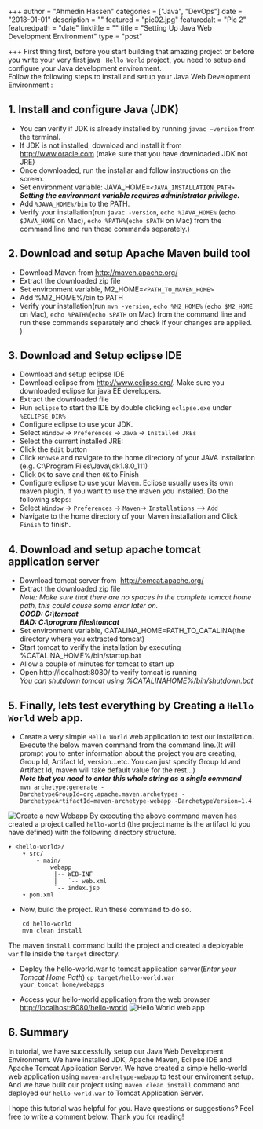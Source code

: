 +++
author = "Ahmedin Hassen"
categories = ["Java", "DevOps"]
date = "2018-01-01"
description = ""
featured = "pic02.jpg"
featuredalt = "Pic 2"
featuredpath = "date"
linktitle = ""
title = "Setting Up Java Web Development Environment"
type = "post"

+++
First thing first, before you start building that amazing project or before you write your very first java ``` Hello World``` project, you need to setup and configure your Java development environment.<br>
Follow the following steps to install and setup your Java Web Development Environment :

## 1. Install and configure Java (JDK)
* You can verify if JDK is already installed by running `javac –version` from the terminal.<br>
* If JDK is not installed, download and install it from http://www.oracle.com (make sure that you have downloaded JDK not JRE)<br>
* Once downloaded, run the installar and follow instructions on the screen.
* Set environment variable: JAVA_HOME=`<JAVA_INSTALLATION_PATH>`
    _**Setting the environment variable requires administrator privilege.**_
* Add `%JAVA_HOME%/bin` to the PATH.
* Verify your installation(run `javac -version`, `echo %JAVA_HOME%` (`echo $JAVA_HOME` on Mac), `echo %PATH%`(`echo $PATH` on Mac) from the command line and run these commands separately.)

## 2. Download and setup Apache Maven build tool
* Download Maven from http://maven.apache.org/
* Extract the downloaded zip file
* Set environment variable, M2_HOME=`<PATH_TO_MAVEN_HOME>`
* Add %M2_HOME%/bin to PATH
* Verify your installation(run `mvn -version`, `echo %M2_HOME%` (`echo $M2_HOME` on Mac), `echo %PATH%`(`echo $PATH` on Mac) from the command line and run these commands separately and check if your changes are applied. )


## 3. Download and Setup eclipse IDE
 - Download and setup eclipse IDE
 - Download eclipse from http://www.eclipse.org/. Make sure you downloaded eclipse for java EE developers. 
 - Extract the downloaded file
 - Run `eclipse` to start the IDE by double clicking `eclipse.exe` under `%ECLIPSE_DIR%`
 - Configure eclipse to use your JDK. 
 -	Select `Window` -> `Preferences` -> `Java` -> `Installed JREs`
 -	Select the current installed JRE:
 -	Click the `Edit` button
 -	Click `Browse` and navigate to the home directory of your JAVA installation (e.g. C:\Program Files\Java\jdk1.8.0_111)
 -	Click `OK` to save and then `OK` to Finish
 - 	Configure eclipse to use your Maven. Eclipse usually uses its own maven plugin, if you want to use the maven you installed. Do the following steps:
 -	Select `Window` -> `Preferences` -> `Maven`-> `Installations` --> `Add`
 -	Navigate to the home directory of your Maven installation and Click `Finish` to finish. 

## 4. Download and setup apache tomcat application server

- Download tomcat server from  http://tomcat.apache.org/
- Extract the downloaded zip file<br>
_Note: Make sure that there are no spaces in the complete tomcat home path, this could cause some error later on._<br>
          _**GOOD: C:\tomcat**_<br>
          _**BAD: C:\program files\tomcat**_
- Set environment variable, CATALINA_HOME=PATH_TO_CATALINA(the directory where you extracted tomcat)
- Start tomcat to verify the installation by executing %CATALINA_HOME%/bin/startup.bat
- Allow a couple of minutes for tomcat to start up
- Open http://localhost:8080/ to verify tomcat is running<br>
  _You can shutdown tomcat  using %CATALINAHOME%/bin/shutdown.bat_
## 5. Finally, lets test everything by Creating a `Hello World` web app.
- Create a very simple `Hello World` web application to test our installation.
Execute the below maven command from the command line.(It will prompt you to enter information about the project you are creating, Group Id, Artifact Id, version...etc. You can just specify Group Id and Artifact Id, maven will take default value for the rest...) <br>
_**Note that you need to enter this whole string as a single command**_<br>
    ```mvn archetype:generate -DarchetypeGroupId=org.apache.maven.archetypes -DarchetypeArtifactId=maven-archetype-webapp -DarchetypeVersion=1.4```

![Create a new Webapp](/img/maven-archtype-webapp.jpg)
By executing the above command maven has created a project called `hello-world` (the project name is the artifact Id you have defined) with the following directory structure. 

    ▾ <hello-world>/
        ▾ src/
            ▾ main/
                webapp
                 |-- WEB-INF
                 |   `-- web.xml
                 `-- index.jsp
        ▾ pom.xml

- Now, build the project. Run these command to do so. 
```
    cd hello-world
    mvn clean install
```
 The maven `install` command build the project and created a deployable `war` file inside the `target` directory. <br>
 - Deploy the hello-world.war to tomcat application server(_Enter your Tomcat Home Path_)
    ```cp target/hello-world.war your_tomcat_home/webapps```

 - Access your hello-world application from the web browser [http://localhost:8080/hello-world](http://localhost:8080/hello-world)
 ![Hello World web app](/img/hello-world-deployed.jpg)

## 6. Summary
In tutorial, we have successfully  setup our Java Web Development Environment. We have installed JDK, Apache Maven, Eclipse IDE and Apache Tomcat Application Server. We have created a simple hello-world web application using `maven-archetype-webapp` to test our enviroment setup. And we have built our project using `maven clean install` command  and deployed our `hello-world.war` to Tomcat Application Server.

I hope this tutorial was helpful for you. Have questions or suggestions? Feel free to write a comment below. Thank you for reading! 